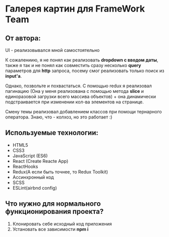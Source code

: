# Галерея картин для FrameWork Team


## От автора: 

UI - реализовывался мной самостоятельно


К сожалениию, я не понял как реализовать __dropdown с вводом даты__, также я так и не понял как совместить сразу несколько __query__ параметров для __http__ запроса, посему смог реализовать только поиск из __input'а__.


Однако, позвольте и похвастаться. С помощью redux я реализовал пагинацию (Она у меня реализована с помощью метода __slice__ и единоразовой загрузки всего массива объектов) +
она динамически подстраивается при изменении кол-ва элементов на странице.


Смену темы реализовал добавлением классов при помощи тернарного оператора. Знаю, что - колхоз, но это работает :)


## Используемые технологии:


* HTML5
* CSS3
* JavaScript (ES6)
* React (Create Reacte App)
* ReactHooks
* Redux(А если быть точнее, то Redux Toolkit)
* Ассинхронный код
* SCSS
* ESLint(airbnd config)

## Что нужно для нормального функционирования проекта?

1. Клонировать себе исходный код приложения
2. Установать все зависимости **npm i**
